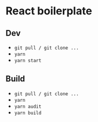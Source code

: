 # React boilerplate

## Dev

- `git pull / git clone ...`
- `yarn` 
- `yarn start`

## Build

- `git pull / git clone ...`
- `yarn`
- `yarn audit`
- `yarn build`